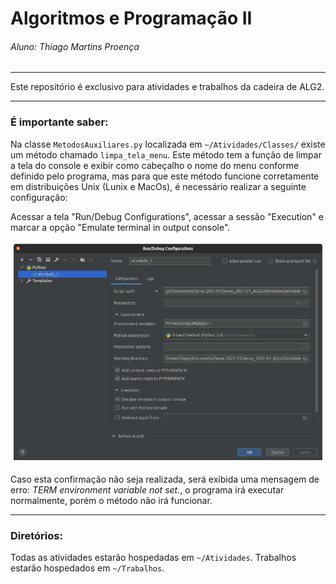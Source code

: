 # Algoritmos e Programação II
###### Aluno: Thiago Martins Proença

---

Este repositório é exclusivo para atividades e trabalhos da cadeira de ALG2.

---

### É importante saber:
Na classe `MetodosAuxiliares.py` localizada em `~/Atividades/Classes/` existe um método chamado `limpa_tela_menu`.
Este método tem a função de limpar a tela do console e exibir como cabeçalho o nome do menu conforme definido pelo 
programa, mas para que este método funcione corretamente em distribuições Unix (Lunix e MacOs), é necessário realizar
a seguinte configuração:

Acessar a tela "Run/Debug Configurations", acessar a sessão "Execution" e marcar a opção "Emulate terminal in output 
console".

![img.png](img.png)

Caso esta confirmação não seja realizada, será exibida uma mensagem de erro: _TERM environment variable not set._, o 
programa irá executar normalmente, porém o método não irá funcionar.

---

### Diretórios:

Todas as atividades estarão hospedadas em `~/Atividades`. Trabalhos estarão hospedados em `~/Trabalhos`.